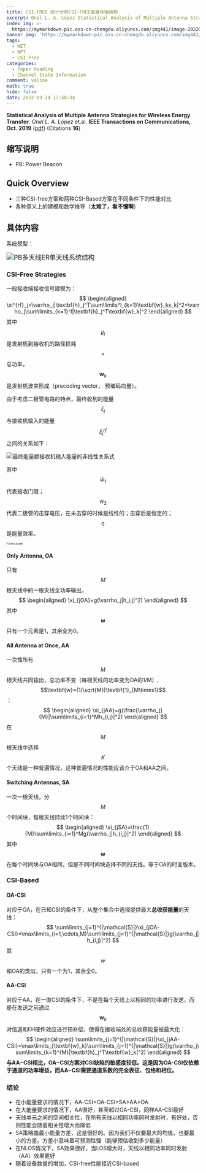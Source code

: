 ```yaml
---
title: CSI-FREE 统计分析CSI-FREE能量传输结构
excerpt: Onel L. A. López-Statistical Analysis of Multiple Antenna Strategies for Wireless Energy Transfer
index_img: >-
  https://mymarkdown-pic.oss-cn-chengdu.aliyuncs.com/img441/image-20220324170240238.png
banner_img: 'https://mymarkdown-pic.oss-cn-chengdu.aliyuncs.com/img441/1638523690670.jpg'
tags:
  - WET
  - WPT
  - CSI Free
categories:
  - Paper Reading
  - Channel State Information 
comment: valine
math: true
hide: false
date: 2022-03-24 17:58:34
---
```


**Statistical Analysis of Multiple Antenna Strategies for Wireless Energy Transfer**.  *Onel L. A. López* et.al.  **IEEE Transactions on Communications, Oct.  2019**  ([pdf](https://ieeexplore.ieee.org/document/8760520))  (Citations **16**)

## 缩写说明

- PB: Power Beacon

## Quick Overview

- 三种CSI-free方案和两种CSI-Based方案在不同条件下的性能对比
- 各种意义上的建模和数学推导（**太难了，看不懂啊**）

## 具体内容

系统模型：

<img src="https://mymarkdown-pic.oss-cn-chengdu.aliyuncs.com/img441/image-20220324170240238.png" alt="PB多天线ER单天线系统结构" style="zoom: 120%;" />

### CSI-Free Strategies

一般接收端接收信号建模为：
$$
\begin{aligned}
\xi^{rf}_j=\varrho_j|\textbf{h}_j^T\sum\limits^l_{k=1}\textbf{w}_kx_k|^2=\varrho_j\sum\limits_{k=1}^l|\textbf{h}_j^T\textbf{w}_k|^2
\end{aligned}
$$
其中$$\varrho_j$$是发射机到接收机的路径损耗$$\times$$总功率，$$\textbf{w}_k$$是发射机波束形成（precoding vector， 预编码向量）。

由于考虑二极管电路的特点，最终收到的能量$$\xi_j$$与接收机输入的能量$$\xi_j^{rf}$$之间的关系如下：

![最终能量额接收机输入能量的非线性关系式](https://mymarkdown-pic.oss-cn-chengdu.aliyuncs.com/img441/image-20220324173153144.png)

其中$$\bar{w}_1$$代表接收门限；$$\bar{w}_2$$代表二极管的击穿电压，在未击穿的时候是线性的；击穿后是恒定的；$$\eta$$是能量效率。

<img src="https://mymarkdown-pic.oss-cn-chengdu.aliyuncs.com/img441/image-20220324173429153.png" alt="非线性关系式图解" style="zoom: 33%;" />



#### Only Antenna, OA

只有$$M$$根天线中的一根天线全功率输出。
$$
\begin{aligned}
\xi_{jOA}=g(\varrho_j|h_i,j|^2)
\end{aligned}
$$
其中$$\textbf{w}$$只有一个元素是1，其余全为0。

#### All Antenna at Once, AA

 一次性所有$$M$$根天线共同输出，总功率不变（每根天线的功率变为OA的1/M）,$$\textbf{w}=(1/\sqrt{M})\textbf{1}_{M\times1}$$：
$$
\begin{aligned}
\xi_{jAA}=g(\frac{\varrho_j}{M}|\sum\limits_{i=1}^Mh_{i,j}|^2)
\end{aligned}
$$
在$$M$$根天线中选择$$K$$个天线是一种普遍情况，这种普遍情况的性能应该介于OA和AA之间。

#### Switching Antennas, SA

 一次一根天线，分$$M$$个时间块，每根天线持续1个时间块：
$$
\begin{aligned}
\xi_{jSA}=\frac{1}{M}\sum\limits_{i=1}^Mg(\varrho_j|h_{i,j}|^2)
\end{aligned}
$$
其中$$\textbf{w}$$在每个时间块与OA相同，但是不同时间块选择不同的天线。等于OA的时变版本。

### CSI-Based

#### OA-CSI

对应于OA，在已知CSI的条件下，从整个集合中选择提供最大**总收获能量**的天线：
$$
\sum\limits_{j=1}^{|\mathcal{S}|}\xi_{jOA-CSI}=\max\limits_{i=1,\cdots,M}\sum\limits_{j=1}^{|\mathcal{S}|}g(\varrho_j|h_{i,j}|^2)
$$
其$$w$$和OA的类似，只有一个为1，其余全0。



#### AA-CSI

对应于AA，在一直CSI的条件下，不是在每个天线上以相同的功率进行发送，而是在发送之前通过$$\textbf{w}_k$$对信道和EH硬件效应进行预补偿，使得在接收端处的总收获能量被最大化：
$$
\begin{aligned}
\sum\limits_{j=1}^{|\mathcal{S}|}\xi_{jAA-CSI}=\max\limits_{\textbf{w}_k}\sum\limits_{j=1}^{|\mathcal{S}|}g(\varrho_j\sum\limits_{k=1}^{M}|\textbf{h}_j^T\textbf{w}_k|^2)
\end{aligned}
$$
**与AA−CSI相比，OA−CSI方案对CSI缺陷的敏感度较低。这是因为OA-CSI仅依赖于通道的功率增益，而AA−CSI需要通道系数的完全表征、包络和相位。**

### 结论

- 在小能量要求的情况下，AA-CSI>OA-CSI>SA>AA>OA
- 在大能量要求的情况下，AA很好，甚至超过OA-CSI，同样AA-CSI最好
- 天线单元之间的空间相关性，在所有天线以相同功率同时发射时，有好处，否则性能会随着相关性增大而降低
- SA策略由最小能量方差，这是很好的。因为我们不仅要最大的均值，也要最小的方差。方差小意味着可预测性强（能够预估收到多少能量）
- 在NLOS情况下，SA效果很好，当LOS增大时，天线以相同功率同时发射（AA）效果更好
- 随着设备数量的增加，CSI-free性能接近CSI-based






